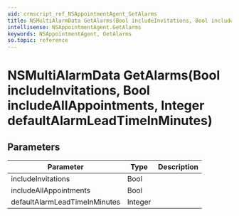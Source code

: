 ```yaml
---
uid: crmscript_ref_NSAppointmentAgent_GetAlarms
title: NSMultiAlarmData GetAlarms(Bool includeInvitations, Bool includeAllAppointments, Integer defaultAlarmLeadTimeInMinutes)
intellisense: NSAppointmentAgent.GetAlarms
keywords: NSAppointmentAgent, GetAlarms
so.topic: reference
---
```


# NSMultiAlarmData GetAlarms(Bool includeInvitations, Bool includeAllAppointments, Integer defaultAlarmLeadTimeInMinutes)

## Parameters

| Parameter | Type |Description |
|---|---|---|
| includeInvitations | Bool | |
| includeAllAppointments | Bool | |
| defaultAlarmLeadTimeInMinutes | Integer | |
